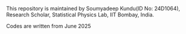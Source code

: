 This repository is maintained by Soumyadeep Kundu(ID No: 24D1064), Research Scholar, Statistical Physics Lab, IIT Bombay, India.

Codes are written from June 2025
